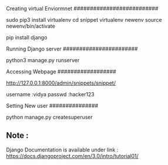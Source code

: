Creating virtual Enviormnet
##########################

sudo pip3 install virtualenv
cd snippet
virtualenv newenv
source newenv/bin/activate

pip install django


Running Django server
#######################

python3 manage.py runserver


Accessing Webpage
##################

http://127.0.0.1:8000/admin/snippets/snippet/

username :vidya
passwd :hacker123

Setting New user
###############

python manage.py createsuperuser


Note :
--------------

Django Documentation is available under link : https://docs.djangoproject.com/en/3.0/intro/tutorial01/
